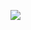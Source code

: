 ![](https://komarev.com/ghpvc/?username=itafushikugi&color=ff69b4&label=+cuties!!+🌸)

ㅤㅤㅤㅤㅤㅤㅤ   ㅤㅤㅤㅤㅤㅤ    ㅤㅤㅤㅤㅤㅤㅤ        ㅤㅤㅤㅤㅤㅤㅤ    ㅤㅤㅤㅤㅤㅤㅤ   ㅤㅤㅤㅤㅤㅤ    ㅤㅤㅤㅤㅤㅤㅤ     
